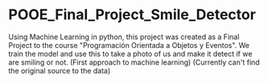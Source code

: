 # POOE_Final_Project_Smile_Detector
Using Machine Learning in python, this project was created as a Final Project to the course "Programación Orientada a Objetos y Eventos". We train the model and use this to take a photo of us and make it detect if we are smiling or not. (First approach to machine learning)
(Currently can't find the original source to the data)

